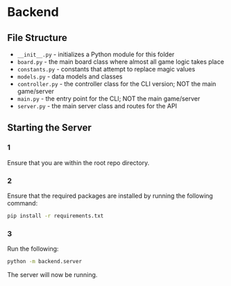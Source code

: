 # Backend

## File Structure

- `__init__.py` - initializes a Python module for this folder
- `board.py` - the main board class where almost all game logic takes place
- `constants.py` - constants that attempt to replace magic values
- `models.py` - data models and classes
- `controller.py` - the controller class for the CLI version; NOT the main game/server
- `main.py` - the entry point for the CLI; NOT the main game/server
- `server.py` - the main server class and routes for the API

## Starting the Server

### 1

Ensure that you are within the root repo directory.

### 2

Ensure that the required packages are installed by running the following command:

```bash
pip install -r requirements.txt
```

### 3

Run the following:

```bash
python -m backend.server
```

The server will now be running.
